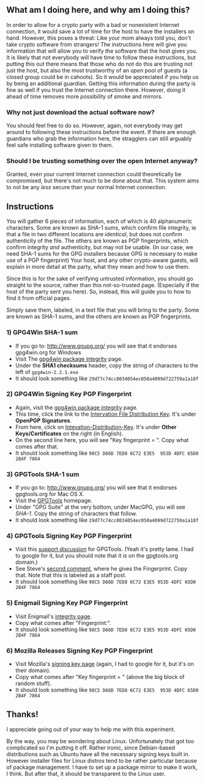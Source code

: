 ## What am I doing here, and why am I doing this?

In order to allow for a crypto party with a bad or nonexistent Internet connection, it would save a lot of time for the host to have the installers on hand. However, this poses a threat: Like your mom always told you, don't take crypto software from strangers! The instructions here will give you information that will allow you to verify the software that the host gives you. It is likely that not everybody will have time to follow these instructions, but putting this out there means that those who do not do this are trusting not just the host, but also the most trustworthy of an *open* pool of guests (a closed group could be in cahoots). So it would be appreciated if you help us by being an additional guardian. Getting this information during the party is fine as well if you trust the Internet connection there. However, doing it ahead of time removes more possibility of smoke and mirrors.

### Why not just download the actual software now?

You should feel free to do so. However, again, not everybody may get around to following these instructions before the event. If there are enough guardians who grab the information here, the stragglers can still arguably feel safe installing software given to them.

### Should I be trusting something over the open Internet anyway?

Granted, even your current Internet connection could theoretically be compromised, but there's not much to be done about that. This system aims to not be any *less* secure than your normal Internet connection.

## Instructions

You will gather 6 pieces of information, each of which is 40 alphanumeric characters. Some are known as SHA-1 sums, which confirm file integrity, ie that a file in two different locations are *identical*, but does not confirm authenticity of the file. The others are known as PGP fingerprints, which confirm integrity *and* authenticity, but may not be usable. (In our case, we need SHA-1 sums for the GPG installers because GPG is necessary to make use of a PGP fingerprint) Your host, and any other crypto-aware guests, will explain in more detail at the party, what they mean and how to use them.

Since this is for the sake of verifying untrusted information, you should go straight to the source, rather than this not-so-trusted page. (Especially if the host of the party sent you here). So, instead, this will guide you to how to find it from official pages.

Simply save them, labeled, in a text file that you will bring to the party. Some are known as SHA-1 sums, and the others are known as PGP fingerprints.

### 1) GPG4Win SHA-1 sum

* If you go to: http://www.gnupg.org/ you will see that it endorses gpg4win.org for Windows
* Visit The [gpg4win package integrity](http://www.gpg4win.org/package-integrity.html) page.
* Under the **SHA1 checksums** header, copy the string of characters to the left of `gpg4win-2.2.1.exe`
* It should look something like `29d77c74cc8034054ec050a4099d722759a1a18f`

### 2) GPG4Win Signing Key PGP Fingerprint

* Again, visit the [gpg4win package integrity](http://www.gpg4win.org/package-integrity.html) page.
* This time, click the link to the [Intervation File Distribution Key](https://ssl.intevation.de/). It's under **OpenPGP Signatures**.
* From here, click on [Intevation-Distribution-Key](https://ssl.intevation.de/Intevation-Distribution-Key.asc). It's under **Other Keys/Certificates** on the right (in English).
* On the second line here, you will see "Key fingerprint = ". Copy what comes after that.
* It should look something like `98C5 D66D 7ED8 6C72 E3E5  953D 4DFC 65D0 2B4F 7864`

### 3) GPGTools SHA-1 sum

* If you go to: http://www.gnupg.org/ you will see that it endorses gpgtools.org for Mac OS X.
* Visit the [GPGTools](https://gpgtools.org/) homepage. 
* Under "GPG Suite" at the very bottom, under MacGPG, you will see *SHA-1*. Copy the string of characters that follow.
* It should look something like `29d77c74cc8034054ec050a4099d722759a1a18f`

### 4) GPGTools Signing Key PGP Fingerprint

* Visit this [support discussion](http://support.gpgtools.org/discussions/everything/13958-need-the-gpgtools-public-key-to-verify-the-sig-file) for GPGTools. (Yeah it's pretty lame. I had to google for it, but you should note that it *is* on the gpgtools.org domain.)
* See Steve's [second comment](http://support.gpgtools.org/discussions/everything/13958-need-the-gpgtools-public-key-to-verify-the-sig-file#comment_30424358), where he gives the Fingerprint. Copy that. Note that this is labeled as a staff post.
* It should look something like `98C5 D66D 7ED8 6C72 E3E5 953D 4DFC 65D0 2B4F 7864`

### 5) Enigmail Signing Key PGP Fingerprint

* Visit Enigmail's [integrity page](https://www.enigmail.net/documentation/signature.php).
* Copy what comes after "Fingerprint:".
* It should look something like `98C5 D66D 7ED8 6C72 E3E5 953D 4DFC 65D0 2B4F 7864`

### 6) Mozilla Releases Signing Key PGP Fingerprint

* Visit Mozilla's [signing key page](http://ftp.mozilla.org/pub/mozilla.org/firefox/releases/25.0/KEY) (again, I had to google for it, but it's on their domain).
* Copy what comes after "Key fingerprint = " (above the big block of random stuff).
* It should look something like `98C5 D66D 7ED8 6C72 E3E5  953D 4DFC 65D0 2B4F 7864`

## Thanks!

I appreciate going out of your way to help me with this experiment.

By the way, you may be wondering about Linux. Unfortunately that got too complicated so I'm putting it off. Rather ironic, since Debian-based distributions such as Ubuntu have all the necessary signing keys built in. However installer files for Linux distros tend to be rather particular because of package management. I have to set up a package mirror to make it work, I think. But after that, it should be transparent to the Linux user.
